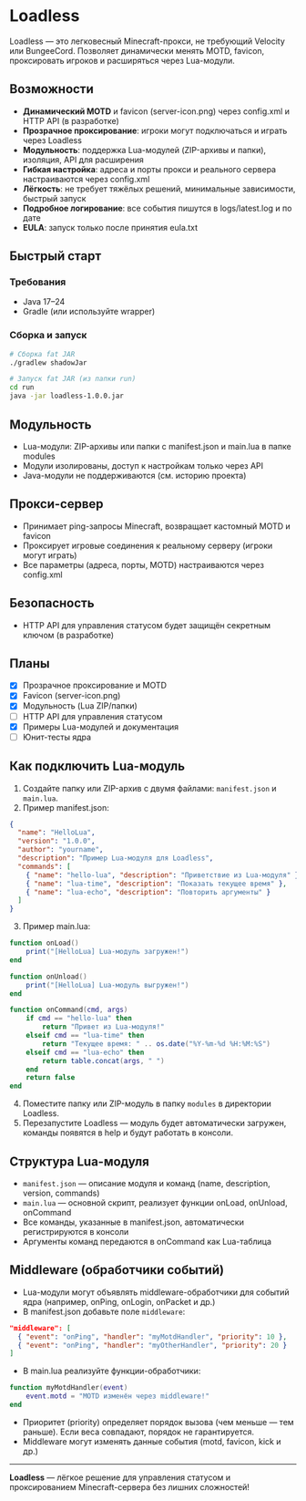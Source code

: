 # Loadless

Loadless — это легковесный Minecraft-прокси, не требующий Velocity или BungeeCord. Позволяет динамически менять MOTD, favicon, проксировать игроков и расширяться через Lua-модули.

## Возможности
- **Динамический MOTD** и favicon (server-icon.png) через config.xml и HTTP API (в разработке)
- **Прозрачное проксирование**: игроки могут подключаться и играть через Loadless
- **Модульность**: поддержка Lua-модулей (ZIP-архивы и папки), изоляция, API для расширения
- **Гибкая настройка**: адреса и порты прокси и реального сервера настраиваются через config.xml
- **Лёгкость**: не требует тяжёлых решений, минимальные зависимости, быстрый запуск
- **Подробное логирование**: все события пишутся в logs/latest.log и по дате
- **EULA**: запуск только после принятия eula.txt

## Быстрый старт

### Требования
- Java 17–24
- Gradle (или используйте wrapper)

### Сборка и запуск
```sh
# Сборка fat JAR
./gradlew shadowJar

# Запуск fat JAR (из папки run)
cd run
java -jar loadless-1.0.0.jar
```

## Модульность
- Lua-модули: ZIP-архивы или папки с manifest.json и main.lua в папке modules
- Модули изолированы, доступ к настройкам только через API
- Java-модули не поддерживаются (см. историю проекта)

## Прокси-сервер
- Принимает ping-запросы Minecraft, возвращает кастомный MOTD и favicon
- Проксирует игровые соединения к реальному серверу (игроки могут играть)
- Все параметры (адреса, порты, MOTD) настраиваются через config.xml

## Безопасность
- HTTP API для управления статусом будет защищён секретным ключом (в разработке)

## Планы
- [x] Прозрачное проксирование и MOTD
- [x] Favicon (server-icon.png)
- [x] Модульность (Lua ZIP/папки)
- [ ] HTTP API для управления статусом
- [x] Примеры Lua-модулей и документация
- [ ] Юнит-тесты ядра

## Как подключить Lua-модуль
1. Создайте папку или ZIP-архив с двумя файлами: `manifest.json` и `main.lua`.
2. Пример manifest.json:
```json
{
  "name": "HelloLua",
  "version": "1.0.0",
  "author": "yourname",
  "description": "Пример Lua-модуля для Loadless",
  "commands": [
    { "name": "hello-lua", "description": "Приветствие из Lua-модуля" },
    { "name": "lua-time", "description": "Показать текущее время" },
    { "name": "lua-echo", "description": "Повторить аргументы" }
  ]
}
```
3. Пример main.lua:
```lua
function onLoad()
    print("[HelloLua] Lua-модуль загружен!")
end

function onUnload()
    print("[HelloLua] Lua-модуль выгружен!")
end

function onCommand(cmd, args)
    if cmd == "hello-lua" then
        return "Привет из Lua-модуля!"
    elseif cmd == "lua-time" then
        return "Текущее время: " .. os.date("%Y-%m-%d %H:%M:%S")
    elseif cmd == "lua-echo" then
        return table.concat(args, " ")
    end
    return false
end
```
4. Поместите папку или ZIP-модуль в папку `modules` в директории Loadless.
5. Перезапустите Loadless — модуль будет автоматически загружен, команды появятся в help и будут работать в консоли.

## Структура Lua-модуля
- `manifest.json` — описание модуля и команд (name, description, version, commands)
- `main.lua` — основной скрипт, реализует функции onLoad, onUnload, onCommand
- Все команды, указанные в manifest.json, автоматически регистрируются в консоли
- Аргументы команд передаются в onCommand как Lua-таблица

## Middleware (обработчики событий)
- Lua-модули могут объявлять middleware-обработчики для событий ядра (например, onPing, onLogin, onPacket и др.)
- В manifest.json добавьте поле `middleware`:
```json
"middleware": [
  { "event": "onPing", "handler": "myMotdHandler", "priority": 10 },
  { "event": "onPing", "handler": "myOtherHandler", "priority": 20 }
]
```
- В main.lua реализуйте функции-обработчики:
```lua
function myMotdHandler(event)
    event.motd = "MOTD изменён через middleware!"
end
```
- Приоритет (priority) определяет порядок вызова (чем меньше — тем раньше). Если веса совпадают, порядок не гарантируется.
- Middleware могут изменять данные события (motd, favicon, kick и др.)

---

**Loadless** — лёгкое решение для управления статусом и проксированием Minecraft-сервера без лишних сложностей!
